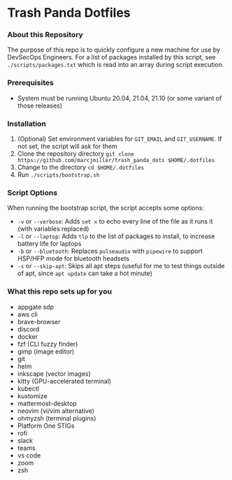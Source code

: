 # Trash Panda Dotfiles

### About this Repository
The purpose of this repo is to quickly configure a new machine for use by DevSecOps Engineers. For a list of packages installed by this script, see `./scripts/packages.txt` which is read into an array during script execution.

### Prerequisites
- System must be running Ubuntu 20.04, 21.04, 21.10 (or some variant of those releases)

### Installation
1. (Optional) Set environment variables for `GIT_EMAIL` and `GIT_USERNAME`. If not set, the script will ask for them
2. Clone the repository  directory
```git clone https://github.com/marcjmiller/trash_panda_dots $HOME/.dotfiles```
3. Change to the directory
```cd $HOME/.dotfiles```
4. Run
```./scripts/bootstrap.sh```

### Script Options
When running the bootstrap script, the script accepts some options:

- `-v` or `--verbose`: Adds `set x` to echo every line of the file as it runs it (with variables replaced)
- `-l` or `--laptop`: Adds `tlp` to the list of packages to install, to increase battery life for laptops
- `-b` or `--bluetooth`: Replaces `pulseaudio` with `pipewire` to support HSP/HFP mode for bluetooth headsets
- `-s` or `--skip-apt`: Skips all apt steps (useful for me to test things outside of apt, since `apt update` can take a hot minute)

### What this repo sets up for you
- appgate sdp
- aws cli
- brave-browser
- discord
- docker
- fzf (CLI fuzzy finder)
- gimp (image editor)
- git
- helm
- inkscape (vector images)
- kitty (GPU-accelerated terminal)
- kubectl
- kustomize
- mattermost-desktop
- neovim (vi/vim alternative)
- ohmyzsh (terminal plugins)
- Platform One STIGs
- rofi
- slack
- teams
- vs code
- zoom
- zsh
